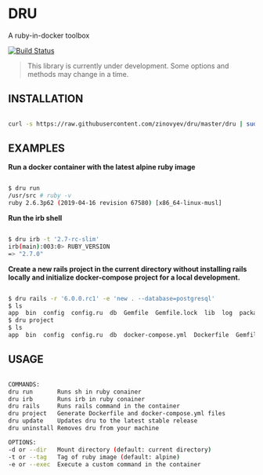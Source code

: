 # DRU

A ruby-in-docker toolbox

[![Build Status](https://travis-ci.org/zinovyev/dru.svg?branch=release-0.1.0)](https://travis-ci.org/zinovyev/dru)

> This library is currently under development. Some options and methods may change in a time.

## INSTALLATION

```bash

curl -s https://raw.githubusercontent.com/zinovyev/dru/master/dru | sudo sh -c 'cat > /usr/bin/dru && chmod +x /usr/bin/dru'

```

## EXAMPLES


**Run a docker container with the latest alpine ruby image**

```bash

$ dru run
/usr/src # ruby -v
ruby 2.6.3p62 (2019-04-16 revision 67580) [x86_64-linux-musl]

```

**Run the irb shell**

```bash

$ dru irb -t '2.7-rc-slim'
irb(main):003:0> RUBY_VERSION
=> "2.7.0"

```

**Create a new rails project in the current directory without installing rails locally and initialize docker-compose project for a local development.**

```bash

$ dru rails -r '6.0.0.rc1' -e 'new . --database=postgresql'
$ ls
app  bin  config  config.ru  db  Gemfile  Gemfile.lock  lib  log  package.json  public  Rakefile  README.md  storage  test  tmp  vendor
$ dru project
$ ls
app  bin  config  config.ru  db  docker-compose.yml  Dockerfile  Gemfile  Gemfile.lock  lib  log  package.json  public  Rakefile  README.md  storage  test  tmp  vendor

```

## USAGE

```bash

COMMANDS:
dru run       Runs sh in ruby conainer
dru irb       Runs irb in ruby conainer
dru rails     Runs rails command in the container
dru project   Generate Dockerfile and docker-compose.yml files
dru update    Updates dru to the latest stable release
dru uninstall Removes dru from your machine

OPTIONS:
-d or --dir   Mount directory (default: current directory)
-t or --tag   Tag of ruby image (default: alpine)
-e or --exec  Execute a custom command in the container

```
